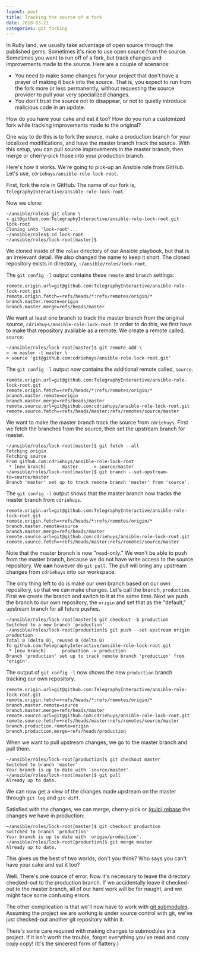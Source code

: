 ```yaml
---
layout: post
title: Tracking the source of a fork
date: 2018-03-21
categories: git forking
---
```


In Ruby land, we usually take advantage of open source through the
published gems. Sometimes it's nice to use open source from the source.
Sometimes you want to run off of a fork, but track
changes and improvements made to the source.
Here are a couple of scenarios:

* You need to make some changes for your project that don't have a prayer
of making it back into the source. That is, you expect to run from the
fork more or less permanently, without requesting the source provider to
pull your very specialized changes.
* You don't trust the source not to disappear, or not to quietly introduce
malicious code in an update.

How do you have your cake and eat it too? How do you run a customized
fork while tracking improvements made to the original?

One way to do this is to fork the source, make a production branch
for your localized modifications, and have the master branch track
the source.
With this setup, you can pull source improvements in the master branch,
then merge or cherry-pick those into your production branch.

Here's how it works. We're going to pick-up an Ansible role from GitHub.
Let's use, `cdriehuys/ansible-role-lock-root`.

First, fork the role in GitHub. The name of our fork is,
`TelegraphyInteractive/ansible-role-lock-root`.

Now we clone:

```
~/ansible/roles$ git clone \
> git@github.com:TelegraphyInteractive/ansible-role-lock-root.git lock-root
Cloning into 'lock-root'...
~/ansible/roles$ cd lock-root
~/ansible/roles/lock-root[master]$
```

We cloned inside of the `roles` directory of our Ansible playbook, but
that is an irrelevant detail. We also changed the name to keep it short.
The cloned repository exists in directory, `~/ansible/roles/lock-root`.

The `git config -l` output contains these `remote` and `branch`
settings:

```
remote.origin.url=git@github.com:TelegraphyInteractive/ansible-role-lock-root.git
remote.origin.fetch=+refs/heads/*:refs/remotes/origin/*
branch.master.remote=origin
branch.master.merge=refs/heads/master
```

We want at least one branch to track the master branch from the original
source, `cdriehuys/ansible-role-lock-root`. In order to do this, we first
have to make that repository available as a remote.
We create a remote called, `source`:

```
~/ansible/roles/lock-root[master]$ git remote add \
> -m master -t master \
> source 'git@github.com:cdriehuys/ansible-role-lock-root.git'
```

The `git config -l` output now contains the additional remote
called, `source`.

```
remote.origin.url=git@github.com:TelegraphyInteractive/ansible-role-lock-root.git
remote.origin.fetch=+refs/heads/*:refs/remotes/origin/*
branch.master.remote=origin
branch.master.merge=refs/heads/master
remote.source.url=git@github.com:cdriehuys/ansible-role-lock-root.git
remote.source.fetch=+refs/heads/master:refs/remotes/source/master
```

We want to make the master branch track the source from `cdriehuys`.
First we fetch the branches from the source, then set the upstream
branch for master.

```
~/ansible/roles/lock-root[master]$ git fetch --all
Fetching origin
Fetching source
From github.com:cdriehuys/ansible-role-lock-root
 * [new branch]      master     -> source/master
~/ansible/roles/lock-root[master]$ git branch --set-upstream-to=source/master
Branch 'master' set up to track remote branch 'master' from 'source'.
```

The `git config -l` output shows that the master branch now tracks
the master branch from `cdriehuys`.

```
remote.origin.url=git@github.com:TelegraphyInteractive/ansible-role-lock-root.git
remote.origin.fetch=+refs/heads/*:refs/remotes/origin/*
branch.master.remote=source
branch.master.merge=refs/heads/master
remote.source.url=git@github.com:cdriehuys/ansible-role-lock-root.git
remote.source.fetch=+refs/heads/master:refs/remotes/source/master
```

Note that the master branch is now "read-only." We won't be able to push
from the master branch, because we do not have write access to the source
repository. We **can** however do `git pull`. The pull will bring any upstream
changes from `cdriehuys` into our workspace.

The only thing left to do is make our own branch based on our own repository,
so that we can make changes. Let's call the branch, `production`.
First we create the branch and switch to it at the same time.
Next we push the branch to our own repository, the `origin` and set
that as the "default," upstream branch for all future pushes.

```
~/ansible/roles/lock-root[master]$ git checkout -b production
Switched to a new branch 'production'
~/ansible/roles/lock-root[production]$ git push --set-upstream origin production
Total 0 (delta 0), reused 0 (delta 0)
To github.com:TelegraphyInteractive/ansible-role-lock-root.git
 * [new branch]      production -> production
Branch 'production' set up to track remote branch 'production' from 'origin'.
```

The output of `git config -l` now shows the new `production` branch
tracking our own repository.

```
remote.origin.url=git@github.com:TelegraphyInteractive/ansible-role-lock-root.git
remote.origin.fetch=+refs/heads/*:refs/remotes/origin/*
branch.master.remote=source
branch.master.merge=refs/heads/master
remote.source.url=git@github.com:cdriehuys/ansible-role-lock-root.git
remote.source.fetch=+refs/heads/master:refs/remotes/source/master
branch.production.remote=origin
branch.production.merge=refs/heads/production
```

When we want to pull upstream changes, we go to the master branch
and pull them.

```
~/ansible/roles/lock-root[production]$ git checkout master
Switched to branch 'master'
Your branch is up to date with 'source/master'.
~/ansible/roles/lock-root[master]$ git pull
Already up to date.
```

We can now get a view of the changes made upstream on the master
through `git log` and `git diff`.

Satisfied with the changes, we can merge, cherry-pick or
[(gulp) rebase](/2018/03/rebase-v-merge.html)
the changes we have in production:

```
~/ansible/roles/lock-root[master]$ git checkout production
Switched to branch 'production'
Your branch is up to date with 'origin/production'.
~/ansible/roles/lock-root[production]$ git merge master
Already up to date.
```

This gives us the best of two worlds, don't you think?
Who says you can't have your cake and eat it too?

Well. There's one source of error.  Now it's necessary to leave
the directory checked-out to the production branch. If we accidentally
leave it checked-out to the master branch, all of our hard work will
be for naught, and we might face some confusing errors.

The other complication is that we'll now have to work with
[git submodules](https://git-scm.com/book/en/v2/Git-Tools-Submodules).
Assuming the project we are working is under source control with git,
we've just checked-out another git repository within it.

There's some care required with making changes to submodules in a project.
If it isn't worth the trouble, forget everything you've read and copy copy
copy! (It's the sincerest form of flattery.)
